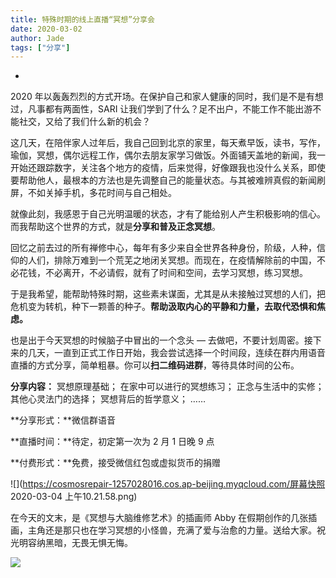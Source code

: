 ```yaml
---
title: 特殊时期的线上直播“冥想”分享会
date: 2020-03-02
author: Jade
tags: ["分享"]
---
```


-

<!--more-->

2020 年以轰轰烈烈的方式开场。在保护自己和家人健康的同时，我们是不是有想过，凡事都有两面性，SARI 让我们学到了什么？足不出户，不能工作不能出游不能社交，又给了我们什么新的机会？

这几天，在陪伴家人过年后，我自己回到北京的家里，每天煮早饭，读书，写作，瑜伽，冥想，偶尔远程工作，偶尔去朋友家学习做饭。外面铺天盖地的新闻，我一开始还跟踪数字，关注各个地方的疫情，后来觉得，好像跟我也没什么关系，即使要帮助他人，最根本的方法也是先调整自己的能量状态。与其被难辨真假的新闻刷屏，不如关掉手机，多花时间与自己相处。

就像此刻，我感恩于自己光明温暖的状态，才有了能给别人产生积极影响的信心。而我帮助这个世界的方式，就是**分享和普及正念冥想**。

回忆之前去过的所有禅修中心，每年有多少来自全世界各种身份，阶级，人种，信仰的人们，排除万难到一个荒芜之地闭关冥想。而现在，在疫情解除前的中国，不必花钱，不必离开，不必请假，就有了时间和空间，去学习冥想，练习冥想。

于是我希望，能帮助特殊时期，这些素未谋面，尤其是从未接触过冥想的人们，把危机变为转机，种下一颗善的种子。**帮助汲取内心的平静和力量，去取代恐惧和焦虑。**

也是出于今天冥想的时候脑子中冒出的一个念头 — 去做吧，不要计划周密。接下来的几天，一直到正式工作日开始，我会尝试选择一个时间段，连续在群内用语音直播的方式分享，简单粗暴。你可以**扫二维码进群**，等待具体时间的公布。

**分享内容：**
冥想原理基础；
在家中可以进行的冥想练习；
正念与生活中的实修；
其他心灵法门的选择；
冥想背后的哲学意义；
……

**分享形式：**微信群语音

**直播时间：**待定，初定第一次为 2 月 1 日晚 9 点

**付费形式：**免费，接受微信红包或虚拟货币的捐赠

![](https://cosmosrepair-1257028016.cos.ap-beijing.myqcloud.com/屏幕快照 2020-03-04 上午10.21.58.png)

在今天的文末，是《冥想与大脑维修艺术》的插画师 Abby 在假期创作的几张插画，主角还是那只也在学习冥想的小怪兽，充满了爱与治愈的力量。送给大家。祝光明容纳黑暗，无畏无惧无悔。

![](https://cosmosrepair-1257028016.cos.ap-beijing.myqcloud.com/361583288676_.pic_hd.jpg)

